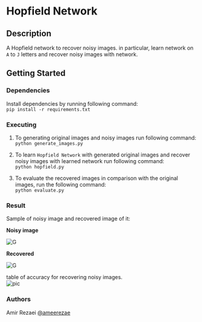 # Hopfield Network 

## Description

A Hopfield network to recover noisy images.
in particular, learn network on `A` to `J` letters and recover noisy images with network.

## Getting Started
### Dependencies
Install dependencies by running following command:
\
```pip install -r requirements.txt```
### Executing
1. To generating original images and noisy images run following command:
\
```python generate_images.py```


2. To learn `Hopfield Network` with generated original images and recover noisy images with learned network run following command:
\
```python hopfield.py```


3. To evaluate the recovered images in comparison with the original images, run the following command:
\
   ```python evaluate.py```
   
### Result
Sample of noisy image and recovered image of it:

**Noisy image**

<img src="./noisy/30/32/G.bmp" alt="G">

**Recovered**

<img src="./recovered/30/32/G.bmp" alt="G">

table of accuracy for recovering noisy images.
\
<img src="./accuracy_table.png" alt="pic">

### Authors
Amir Rezaei [@ameerezae](https://github.com/ameerezae)